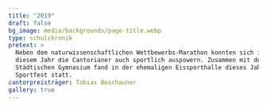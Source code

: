 ```yaml
---
title: "2019"
draft: false
bg_image: media/backgrounds/page-title.webp
type: schulchronik
pretext: >
  Neben dem naturwissenschaftlichen Wettbewerbs-Marathon konnten sich in
  diesem Jahr die Cantorianer auch sportlich auspowern. Zusammen mit dem Neuen
  Städtischen Gymnasium fand in der ehemaligen Eissporthalle dieses Jahr ein
  Sportfest statt.
cantorpreisträger: Tobias Beschauner
gallery: true
---
```

